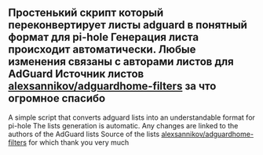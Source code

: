 Простенький скрипт который переконвертирует листы adguard в понятный формат для pi-hole 
Генерация листа происходит автоматически. Любые изменения связаны с авторами листов для AdGuard
Источник листов [alexsannikov/adguardhome-filters](https://github.com/alexsannikov/adguardhome-filters) за что огромное спасибо
-------------------------------------------------------------------------------------------------------------------------------
A simple script that converts adguard lists into an understandable format for pi-hole
The lists generation is automatic. Any changes are linked to the authors of the AdGuard lists 
Source of the lists [alexsannikov/adguardhome-filters](https://github.com/alexsannikov/adguardhome-filters) for which thank you very much

